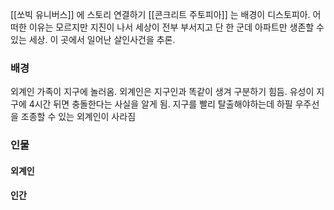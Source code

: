 [[쏘빅 유니버스]] 에 스토리 연결하기
[[콘크리트 주토피아]] 는 배경이 디스토피아.
어떠한 이유는 모르지만 지진이 나서 세상이 전부 부서지고 단 한 군데 아파트만 생존할 수 있는 세상.
이 곳에서 일어난 살인사건을 추론.

### 배경
외계인 가족이 지구에 놀러옴. 외계인은 지구인과 똑같이 생겨 구분하기 힘듬.
유성이 지구에 4시간 뒤면 충돌한다는 사실을 알게 됨. 
지구를 빨리 탈출해야하는데 하필 우주선을 조종할 수 있는 외계인이 사라짐

### 인물

#### 외계인


#### 인간





